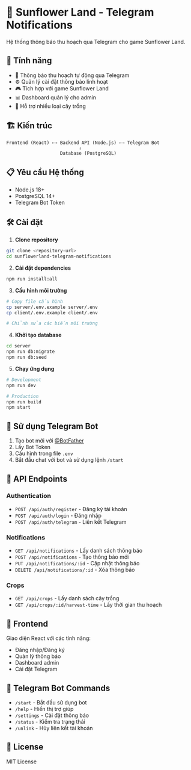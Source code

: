 # 🌻 Sunflower Land - Telegram Notifications

Hệ thống thông báo thu hoạch qua Telegram cho game Sunflower Land.

## 🚀 Tính năng

- 📱 Thông báo thu hoạch tự động qua Telegram
- ⚙️ Quản lý cài đặt thông báo linh hoạt
- 🎮 Tích hợp với game Sunflower Land
- 📊 Dashboard quản lý cho admin
- 🔔 Hỗ trợ nhiều loại cây trồng

## 🏗️ Kiến trúc

```
Frontend (React) ←→ Backend API (Node.js) ←→ Telegram Bot
                           ↓
                    Database (PostgreSQL)
```

## 📋 Yêu cầu Hệ thống

- Node.js 18+
- PostgreSQL 14+
- Telegram Bot Token

## 🛠️ Cài đặt

1. **Clone repository**
```bash
git clone <repository-url>
cd sunflowerland-telegram-notifications
```

2. **Cài đặt dependencies**
```bash
npm run install:all
```

3. **Cấu hình môi trường**
```bash
# Copy file cấu hình
cp server/.env.example server/.env
cp client/.env.example client/.env

# Chỉnh sửa các biến môi trường
```

4. **Khởi tạo database**
```bash
cd server
npm run db:migrate
npm run db:seed
```

5. **Chạy ứng dụng**
```bash
# Development
npm run dev

# Production
npm run build
npm start
```

## 📱 Sử dụng Telegram Bot

1. Tạo bot mới với [@BotFather](https://t.me/botfather)
2. Lấy Bot Token
3. Cấu hình trong file `.env`
4. Bắt đầu chat với bot và sử dụng lệnh `/start`

## 🔧 API Endpoints

### Authentication
- `POST /api/auth/register` - Đăng ký tài khoản
- `POST /api/auth/login` - Đăng nhập
- `POST /api/auth/telegram` - Liên kết Telegram

### Notifications
- `GET /api/notifications` - Lấy danh sách thông báo
- `POST /api/notifications` - Tạo thông báo mới
- `PUT /api/notifications/:id` - Cập nhật thông báo
- `DELETE /api/notifications/:id` - Xóa thông báo

### Crops
- `GET /api/crops` - Lấy danh sách cây trồng
- `GET /api/crops/:id/harvest-time` - Lấy thời gian thu hoạch

## 🎨 Frontend

Giao diện React với các tính năng:
- Đăng nhập/Đăng ký
- Quản lý thông báo
- Dashboard admin
- Cài đặt Telegram

## 🤖 Telegram Bot Commands

- `/start` - Bắt đầu sử dụng bot
- `/help` - Hiển thị trợ giúp
- `/settings` - Cài đặt thông báo
- `/status` - Kiểm tra trạng thái
- `/unlink` - Hủy liên kết tài khoản

## 📄 License

MIT License
